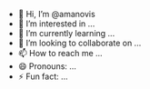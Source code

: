 - 👋 Hi, I’m @amanovis
- 👀 I’m interested in ...
- 🌱 I’m currently learning ...
- 💞️ I’m looking to collaborate on ...
- 📫 How to reach me ...
- 😄 Pronouns: ...
- ⚡ Fun fact: ...

<!---
amanovis/amanovis is a ✨ special ✨ repository because its `README.md` (this file) appears on your GitHub profile.
You can click the Preview link to take a look at your changes.
--->

